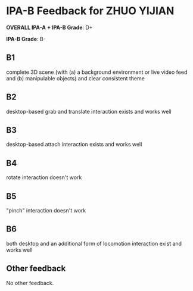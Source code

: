 # IPA-B Feedback for ZHUO YIJIAN
                                        
**OVERALL IPA-A + IPA-B Grade**: D+

**IPA-B Grade**: B-
                                        
## B1
complete 3D scene (with (a) a background environment or live video feed and (b) manipulable objects) and clear consistent theme
                                        
## B2
desktop-based grab and translate interaction exists and works well
                                        
## B3
desktop-based attach interaction exists and works well
                                        
## B4
rotate interaction doesn't work
                                        
## B5
"pinch" interaction doesn't work
                                        
## B6
both desktop and an additional form of locomotion interaction exist and works well
                                        
## Other feedback
No other feedback.
